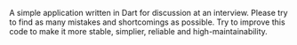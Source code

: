 A simple application written in Dart for discussion at an interview.
Please try to find as many mistakes and shortcomings as possible.
Try to improve this code to make it more stable, simplier, reliable
and high-maintainability.